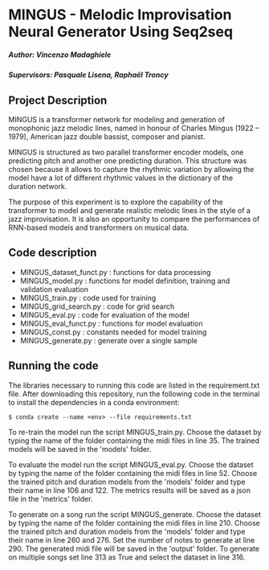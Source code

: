 # MINGUS - Melodic Improvisation Neural Generator Using Seq2seq

##### Author: Vincenzo Madaghiele
##### Supervisors: Pasquale Lisena, Raphaël Troncy 


## Project Description

MINGUS is a transformer network for modeling and generation of monophonic jazz melodic lines, named in honour of Charles Mingus (1922 – 1979), American jazz double bassist, composer and pianist.

MINGUS is structured as two parallel transformer encoder models, one predicting pitch and another one predicting duration. This structure was chosen because it allows to capture the rhythmic variation by allowing the model have a lot of different rhythmic values in the dictionary of the duration network.

The purpose of this experiment is to explore the capability of the transformer to model and generate realistic melodic lines in the style of a jazz improvisation. It is also an opportunity to compare the performances of RNN-based models and transformers on musical data.

## Code description

* MINGUS_dataset_funct.py : functions for data processing
* MINGUS_model.py : functions for model definition, training and validation evaluation 
* MINGUS_train.py : code used for training
* MINGUS_grid_search.py : code for grid search
* MINGUS_eval.py : code for evaluation of the model
* MINGUS_eval_funct.py : functions for model evaluation
* MINGUS_const.py : constants needed for model training
* MINGUS_generate.py : generate over a single sample

## Running the code

The libraries necessary to running this code are listed in the requirement.txt file. 
After downloading this repository, run the following code in the terminal to install the dependencies in a conda environment:
```
$ conda create --name <env> --file requirements.txt
```

To re-train the model run the script MINGUS_train.py. Choose the dataset by typing the name of the folder containing the midi files in line 35. The trained models will be saved in the 'models' folder.

To evaluate the model run the script MINGUS_eval.py. Choose the dataset by typing the name of the folder containing the midi files in line 52. Choose the trained pitch and duration models from the 'models' folder and type their name in line 106 and 122. The metrics results will be saved as a json file in the 'metrics' folder.

To generate on a song run the script MINGUS_generate. Choose the dataset by typing the name of the folder containing the midi files in line 210. Choose the trained pitch and duration models from the 'models' folder and type their name in line 260 and 276. Set the number of notes to generate at line 290. The generated midi file will be saved in the 'output' folder. To generate on multiple songs set line 313 as True and select the dataset in line 316.

